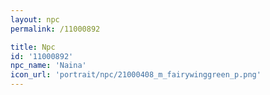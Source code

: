 ```yaml
---
layout: npc
permalink: /11000892

title: Npc
id: '11000892'
npc_name: 'Naina'
icon_url: 'portrait/npc/21000408_m_fairywinggreen_p.png'
---
```

